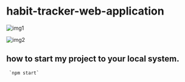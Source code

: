 # habit-tracker-web-application
![img1](https://user-images.githubusercontent.com/91711234/196355147-f8e70f84-0b90-49d8-98f0-528760c887f0.png)





![img2](https://user-images.githubusercontent.com/91711234/196355319-10086bce-c9f4-4620-a6ca-1a4206334fca.png)


## how to start my project to your local system.
     `npm start`

